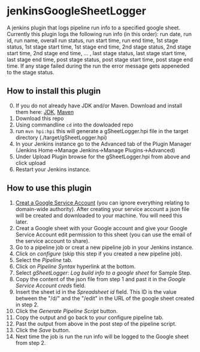 # jenkinsGoogleSheetLogger
A jenkins plugin that logs pipeline run info to a specified google sheet. Currently this plugin logs the following run info (in this order): run date, run id, run name, overall run status, run start time, run end time, 1st stage status, 1st stage start time, 1st stage end time, 2nd stage status, 2nd stage start time, 2nd stage end time, ... , last stage status, last stage start time, last stage end time, post stage status, post stage start time, post stage end time. If any stage failed during the run the error message gets appeneded to the stage status.

## How to install this plugin
0. If you do not already have JDK and/or Maven. Download and install them here: [JDK](https://www.oracle.com/technetwork/java/javase/downloads/index.html), [Maven](https://maven.apache.org/)
1. Download this repo
2. Using commandline `cd` into the dowloaded repo
3. run `mvn hpi:hpi` this will generate a gSheetLogger.hpi file in the target directory (./target/gSheetLogger.hpi)
4. In your Jenkins instance go to the Advanced tab of the Plugin Manager (Jenkins Home->Manage Jenkins->Manage Plugins->Advanced)
5. Under Upload Plugin browse for the gSheetLogger.hpi from above and click upload
6. Restart your Jenkins instance.

## How to use this plugin
1. [Creat a Google Service Account](https://developers.google.com/identity/protocols/OAuth2ServiceAccount#creatinganaccount) (you can ignore everything relating to domain-wide authority). After creating your service account a json file will be created and downloaded to your machine. You will need this later.
2. Creat a Google sheet with your Google account and give your Google Service Account edit permission to this sheet (you can use the email of the service account to share).
3. Go to a pipeline job or creat a new pipeline job in your Jenkins instance.
4. Click on _configure_ (skip this step if you created a new pipeline job).
5. Select the _Pipeline_ tab.
6. Click on _Pipeline Syntax_ hyperlink at the bottom.
7. Select _gSheetLogger: Log build info to a google sheet_ for Sample Step.
6. Copy the content of the json file from step 1 and past it in the _Google Service Account creds_ field.
7. Insert the sheet id in the _Spreadsheet id_ field. This ID is the value between the "/d/" and the "/edit" in the URL of the google sheet created in step 2.
8. Click the _Generate Pipeline Script_ button.
9. Copy the output and go back to your configure pipeline tab.
10. Past the output from above in the post step of the pipeline script.
11. Click the _Save_ button.
12. Next time the job is run the run info will be logged to the Google sheet from step 2.


